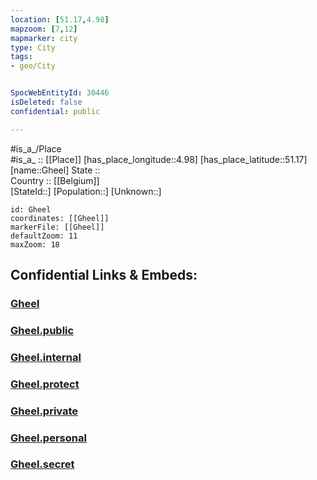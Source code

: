 ```yaml
---
location: [51.17,4.98] 
mapzoom: [7,12] 
mapmarker: city 
type: City
tags:
- geo/City


SpocWebEntityId: 30446
isDeleted: false
confidential: public

---
```

#is_a_/Place  
#is_a_ :: [[Place]] 
[has_place_longitude::4.98] 
[has_place_latitude::51.17] 
[name::Gheel] 
State ::  
Country :: [[Belgium]]  
[StateId::] 
[Population::] 
[Unknown::] 


```leaflet
id: Gheel
coordinates: [[Gheel]] 
markerFile: [[Gheel]] 
defaultZoom: 11 
maxZoom: 18
```


## Confidential Links & Embeds: 

### [Gheel](/_Standards/Earth/Continent/Europe/Europe~West/Belgium/Regions~Belgium/Vlaanderen/counties~Vlaanderen/Antwerp/City/Gheel.md) 

### [Gheel.public](/_public/Earth/Continent/Europe/Europe~West/Belgium/Regions~Belgium/Vlaanderen/counties~Vlaanderen/Antwerp/City/Gheel.public.md) 

### [Gheel.internal](/_internal/Earth/Continent/Europe/Europe~West/Belgium/Regions~Belgium/Vlaanderen/counties~Vlaanderen/Antwerp/City/Gheel.internal.md) 

### [Gheel.protect](/_protect/Earth/Continent/Europe/Europe~West/Belgium/Regions~Belgium/Vlaanderen/counties~Vlaanderen/Antwerp/City/Gheel.protect.md) 

### [Gheel.private](/_private/Earth/Continent/Europe/Europe~West/Belgium/Regions~Belgium/Vlaanderen/counties~Vlaanderen/Antwerp/City/Gheel.private.md) 

### [Gheel.personal](/_personal/Earth/Continent/Europe/Europe~West/Belgium/Regions~Belgium/Vlaanderen/counties~Vlaanderen/Antwerp/City/Gheel.personal.md) 

### [Gheel.secret](/_secret/Earth/Continent/Europe/Europe~West/Belgium/Regions~Belgium/Vlaanderen/counties~Vlaanderen/Antwerp/City/Gheel.secret.md)

